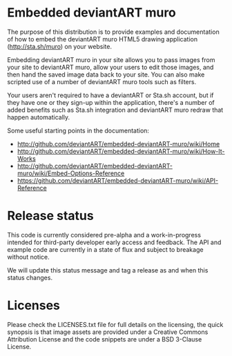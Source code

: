Embedded deviantART muro
========================

The purpose of this distribution is to provide examples and documentation of how to embed the deviantART muro HTML5 drawing application (http://sta.sh/muro) on your website.

Embedding deviantART muro in your site allows you to pass images from your site to deviantART muro, allow your users to edit those images, and then hand the saved image data back to your site. You can also make scripted use of a number of deviantART muro tools such as filters.

Your users aren't required to have a deviantART or Sta.sh account, but if they have one or they sign-up within the application, there's a number of added benefits such as Sta.sh integration and deviantART muro redraw that happen automatically.

Some useful starting points in the documentation:

 * http://github.com/deviantART/embedded-deviantART-muro/wiki/Home
 * http://github.com/deviantART/embedded-deviantART-muro/wiki/How-It-Works
 * http://github.com/deviantART/embedded-deviantART-muro/wiki/Embed-Options-Reference
 * https://github.com/deviantART/embedded-deviantART-muro/wiki/API-Reference

Release status
==============

This code is currently considered pre-alpha and a work-in-progress intended for third-party developer early access and feedback. The API and example code are currently in a state of flux and subject to breakage without notice.

We will update this status message and tag a release as and when this status changes.

Licenses
========

Please check the LICENSES.txt file for full details on the licensing, the quick synopsis is that image assets are provided under a Creative Commons Attribution License and the code snippets are under a BSD 3-Clause License.
